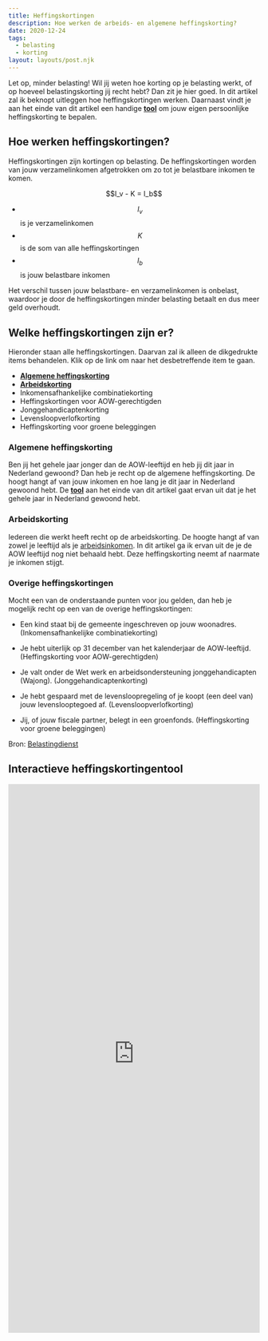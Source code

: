 ```yaml
---
title: Heffingskortingen
description: Hoe werken de arbeids- en algemene heffingskorting?
date: 2020-12-24
tags:
  - belasting
  - korting
layout: layouts/post.njk
---
```


Let op, minder belasting! Wil jij weten hoe korting op je belasting werkt, of op hoeveel belastingskorting jij recht hebt?  Dan zit je hier goed. In dit artikel zal ik beknopt uitleggen hoe heffingskortingen werken. Daarnaast vindt je aan het einde van dit artikel een handige [**tool**](#interactieve-heffingskortingentool) om jouw eigen persoonlijke heffingskorting te bepalen.

## Hoe werken heffingskortingen?

Heffingskortingen zijn kortingen op belasting. De heffingskortingen worden van jouw verzamelinkomen afgetrokken om zo tot je belastbare inkomen te komen.

<div style="text-align:center">$$I_v - K = I_b$$</div>

* $$I_v$$ is je verzamelinkomen
* $$K$$ is de som van alle heffingskortingen
* $$I_b$$ is jouw belastbare inkomen

Het verschil tussen jouw belastbare- en verzamelinkomen is onbelast, waardoor je door de heffingskortingen minder belasting betaalt en dus meer geld overhoudt.

## Welke heffingskortingen zijn er?

Hieronder staan alle heffingskortingen. Daarvan zal ik alleen de dikgedrukte items behandelen. Klik op de link om naar het desbetreffende item te gaan.

- [**Algemene heffingskorting**](#algemene-heffingskorting)
- [**Arbeidskorting**](#arbeidskorting)
- Inkomensafhankelijke combinatiekorting
- Heffingskortingen voor AOW-gerechtigden
- Jonggehandicaptenkorting
- Levensloopverlofkorting
- Heffingskorting voor groene beleggingen

### Algemene heffingskorting

Ben jij het gehele jaar jonger dan de AOW-leeftijd en heb jij dit jaar in Nederland gewoond? Dan heb je recht op de algemene heffingskorting. De hoogt hangt af van jouw inkomen en hoe lang je dit jaar in Nederland gewoond hebt. De [**tool**](#interactieve-heffingskortingentool) aan het einde van dit artikel gaat ervan uit dat je het gehele jaar in Nederland gewoond hebt.

### Arbeidskorting

Iedereen die werkt heeft recht op de arbeidskorting. De hoogte hangt af van zowel je leeftijd als je [arbeidsinkomen](https://www.belastingdienst.nl/wps/wcm/connect/bldcontentnl/belastingdienst/prive/inkomstenbelasting/heffingskortingen_boxen_tarieven/heffingskortingen/arbeidskorting/inkomen_uit_werk). In dit artikel ga ik ervan uit de je de AOW leeftijd nog niet behaald hebt. Deze heffingskorting neemt af naarmate je inkomen stijgt. 

### Overige heffingskortingen

Mocht een van de onderstaande punten voor jou gelden, dan heb je mogelijk recht op een van de overige heffingskortingen:

* Een kind staat bij de gemeente ingeschreven op jouw woonadres. (Inkomensafhankelijke combinatiekorting)

* Je hebt uiterlijk op 31 december van het kalenderjaar de AOW-leeftijd. (Heffingskorting voor AOW-gerechtigden)

* Je valt onder de Wet werk en arbeidsondersteuning jonggehandicapten (Wajong). (Jonggehandicaptenkorting)
* Je hebt gespaard met de levensloopregeling of je koopt (een deel van) jouw levenslooptegoed af. (Levensloopverlofkorting)
* Jij, of jouw fiscale partner, belegt in een groenfonds. (Heffingskorting voor groene beleggingen)

Bron: [Belastingdienst](https://www.belastingdienst.nl/wps/wcm/connect/bldcontentnl/belastingdienst/prive/inkomstenbelasting/heffingskortingen_boxen_tarieven/heffingskortingen/totaaloverzicht/overzicht-heffingskortingen-2021)

## Interactieve heffingskortingentool

<iframe width="100%" height='1100pt' scrolling='no' src='https://personal-finance-app-300718.ew.r.appspot.com/' style="border:0px"></iframe>

